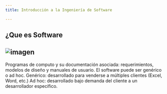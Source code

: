 ```yaml
---
title: Introducción a la Ingeniería de Software

---
```

##   ¿Que es Software
![imagen ](https://concepto.de/wp-content/uploads/2015/03/software-1-e1550080097569.jpg)
---


Programas de computo y su documentación asociada: requerimientos,
modelos de diseño y manuales de usuario.
El software puede ser genérico o ad hoc.
  Genérico: desarrollado para venderse a múltiples clientes (Excel, Word,
etc.)
  Ad hoc: desarrollado bajo demanda del cliente a un desarrollador
específico.


